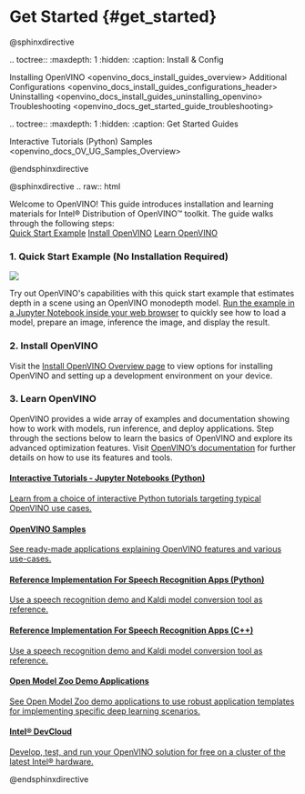 # Get Started {#get_started}

@sphinxdirective

.. toctree::
   :maxdepth: 1
   :hidden:
   :caption: Install & Config
   
   Installing OpenVINO <openvino_docs_install_guides_overview>
   Additional Configurations <openvino_docs_install_guides_configurations_header>
   Uninstalling <openvino_docs_install_guides_uninstalling_openvino>
   Troubleshooting <openvino_docs_get_started_guide_troubleshooting>
   
.. toctree::
   :maxdepth: 1
   :hidden:
   :caption: Get Started Guides
   
   Interactive Tutorials (Python) <tutorials>
   Samples <openvino_docs_OV_UG_Samples_Overview>


@endsphinxdirective
 
@sphinxdirective
.. raw:: html

   <link rel="stylesheet" type="text/css" href="_static/css/getstarted_style.css">
   
   <p id="GSG_introtext">Welcome to OpenVINO! This guide introduces installation and learning materials for Intel® Distribution of OpenVINO™ toolkit. The guide walks through the following steps:<br />
     <a href="https://mybinder.org/v2/gh/openvinotoolkit/openvino_notebooks/HEAD?filepath=notebooks%2F201-vision-monodepth%2F201-vision-monodepth.ipynb" >Quick Start Example</a>
     <a href="openvino_docs_install_guides_overview.html" >Install OpenVINO</a>
     <a href="#learn-openvino" >Learn OpenVINO</a>
   </p>
   <div style="clear:both;"> </div> 
   
   <h3><a name="quick-start-example">1. Quick Start Example (No Installation Required)</a></h3>
   
   <img src="https://user-images.githubusercontent.com/15709723/127752390-f6aa371f-31b5-4846-84b9-18dd4f662406.gif">
   <p>Try out OpenVINO's capabilities with this quick start example that estimates depth in a scene using an OpenVINO monodepth model. <a href="https://mybinder.org/v2/gh/openvinotoolkit/openvino_notebooks/HEAD?filepath=notebooks%2F201-vision-monodepth%2F201-vision-monodepth.ipynb" >Run the example in a Jupyter Notebook inside your web browser</a> to quickly see how to load a model, prepare an image, inference the image, and display the result.</p>
   
   <h3><a name="install-openvino">2. Install OpenVINO</a></h3>
   
   <p>Visit the <a href="openvino_docs_install_guides_overview.html" >Install OpenVINO Overview page</a> to view options for installing OpenVINO and setting up a development environment on your device.</p>
   
      
   <h3><a name="get-started-tutorials">3. Learn OpenVINO</a></h3>
   
   <p>OpenVINO provides a wide array of examples and documentation showing how to work with models, run inference, and deploy applications. Step through the sections below to learn the basics of OpenVINO and explore its advanced optimization features. Visit <a href="documentation.html">OpenVINO’s documentation</a> for further details on how to use its features and tools.</p>
 
   <div id="GSG_nextstepchoice">
     <a href="tutorials.html" >
        <h4>Interactive Tutorials - Jupyter Notebooks (Python) </h4>
        <p>Learn from a choice of interactive Python tutorials targeting typical OpenVINO use cases.</p>
     </a> 		
     <a href="openvino_docs_OV_UG_Samples_Overview.html" >
        <h4>OpenVINO Samples	</h4>
        <p>See ready-made applications explaining OpenVINO features and various use-cases.		</p>
     </a> 
     <a href="openvino_inference_engine_ie_bridges_python_sample_speech_sample_README.html" >
        <h4>Reference Implementation For Speech Recognition Apps (Python)</h4>
        <p>Use a speech recognition demo and Kaldi model conversion tool as reference. </p>
     </a>
     <a href="openvino_inference_engine_samples_speech_sample_README.html" >
        <h4>Reference Implementation For Speech Recognition Apps (C++)</h4>
        <p>Use a speech recognition demo and Kaldi model conversion tool as reference. </p>
     </a>
     <a href="omz_demos.html" >
        <h4>Open Model Zoo Demo Applications</h4>
        <p>See Open Model Zoo demo applications to use robust application templates for implementing specific deep learning scenarios. </p>
     </a>
     <a href="http://devcloud.intel.com/edge/" >
        <h4>Intel® DevCloud 	</h4>
        <p>Develop, test, and run your OpenVINO solution for free on a cluster of the latest Intel® hardware. </p>
     </a> 
   </div>
   <div style="clear:both;"> </div>

@endsphinxdirective
